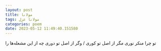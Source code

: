 ```yaml
---
layout: post
title: مولانا
tags: مولانا غزل
categories: poem
date: 2023-05-12 11:49:40.151580
---
```


تو چرا منکر نوری مگر از اصل تو کوری / وگر از اصل تو دوری چه از این مشعله‌ها را